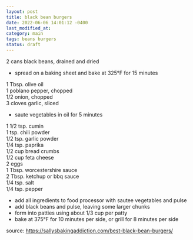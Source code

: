 ```yaml
---
layout: post
title: black bean burgers
date: 2022-06-06 14:01:12 -0400
last_modified_at: 
category: main
tags: beans burgers
status: draft
---
```


2 cans black beans, drained and dried  
* spread on a baking sheet and bake at 325°F for 15 minutes

1 Tbsp. olive oil  
1 poblano pepper, chopped  
1/2 onion, chopped  
3 cloves garlic, sliced  
* saute vegetables in oil for 5 minutes

1 1/2 tsp. cumin  
1 tsp. chili powder  
1/2 tsp. garlic powder  
1/4 tsp. paprika  
1/2 cup bread crumbs  
1/2 cup feta cheese  
2 eggs  
1 Tbsp. worcestershire sauce  
2 Tbsp. ketchup or bbq sauce  
1/4 tsp. salt  
1/4 tsp. pepper  
* add all ingredients to food processor with sautee vegetables and pulse
* add black beans and pulse, leaving some larger chunks
* form into patties using about 1/3 cup per patty
* bake at 375°F for 10 minutes per side, or grill for 8 minutes per side

source: <https://sallysbakingaddiction.com/best-black-bean-burgers/>
